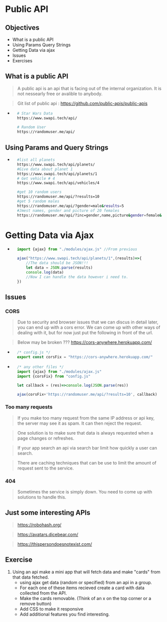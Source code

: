 # Public API

## Objectives
- What is a public API
- Using Params Query Strings
- Getting Data via ajax
- Issues
- Exercises

## What is a public API
> A public api is an api that is facing out of the internal organization. It is not nessearly free or avalible to anybody.

> Git list of public api : https://github.com/public-apis/public-apis

- ```bash
    # Star Wars Data
    https://www.swapi.tech/api/
   
    # Random User
    https://randomuser.me/api/

## Using Params and Query Strings
- ```bash
    #list all planets
    https://www.swapi.tech/api/planets/
    #Give data about planet 1
    https://www.swapi.tech/api/planets/1
    # Get vehicle # 4
    https://www.swapi.tech/api/vehicles/4

    #get 10 random users
    https://randomuser.me/api/?results=10
    #get 5 random males
    https://randomuser.me/api/?gender=male&results=5
    #Jmest names, gender and picture of 20 females
    https://randomuser.me/api/?inc=gender,name,picture&gender=female&results=20

# Getting Data via Ajax
- ```js
    import {ajax} from "./modules/ajax.js" //From previous

    ajax("https://www.swapi.tech/api/planets/1",(results)=>{
        //The data should be JSON!!!
        let data = JSON.parse(results)
        console.log(data)
        //Now I can handle the data however i need to.
    })

## Issues

### CORS
> Due to security and browser issues that we can discus in detail later, you can end up with a cors error. We can come up with other ways of dealing with it, but for now just put the following in front of the url.

> Below may be broken ???
> https://cors-anywhere.herokuapp.com/

- ```js
    /* config.js */
    export const corsFix = "https://cors-anywhere.herokuapp.com/"
- ```js
    /* any other files */
    import {ajax} from "./modules/ajax.js"
    import {corsFix} from "config.js"

    let callback = (res)=>console.log(JSON.parse(res))

    ajax(corsFix+'https://randomuser.me/api/?results=10', callback)
### Too many requests
> If you make too many request from the same IP address or api key, the server may see it as spam. It can then reject the request. 

> One solution is to make sure that data is always requested when a page changes or refreshes.

> If your app search an api via search bar limit how quickly a user can search.

> There are caching techniques that can be use to limit the amount of request sent to the service.

### 404
> Sometimes the service is simply down. You need to come up with solutions to handle this.

## Just some interesting APIs

> https://robohash.org/

> https://avatars.dicebear.com/

> https://thispersondoesnotexist.com/

## Exercise
1. Using an api make a mini app that will fetch data and make "cards" from that data fetched.
    - using ajax get data (random or specified) from an api in a group.
    - For each one of these items recieved create a card with data collected from the API.
    - Make the cards removable. (Think of an x on the top corner or a remove button)
    - Add CSS to make it responsive
    - Add additional features you find interesting.
